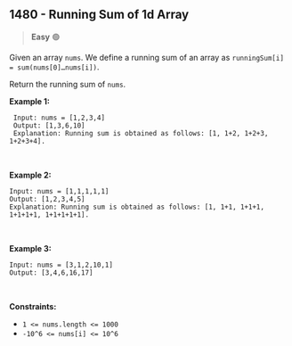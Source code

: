 ## <a href="https://leetcode.com/problems/running-sum-of-1d-array/description/" style="text-decoration: none" target = "blank">1480 - Running Sum of 1d Array</a>


 > **Easy** 🟢

Given an array  `nums`. We define a running sum of an array as `runningSum[i] = sum(nums[0]…nums[i])`.

Return the running sum of  `nums`.
<br>

**Example 1:**

     Input: nums = [1,2,3,4]
     Output: [1,3,6,10]
     Explanation: Running sum is obtained as follows: [1, 1+2, 1+2+3, 1+2+3+4].
<br>

**Example 2:**

    Input: nums = [1,1,1,1,1]
    Output: [1,2,3,4,5]
	Explanation: Running sum is obtained as follows: [1, 1+1, 1+1+1, 1+1+1+1, 1+1+1+1+1].
<br>

**Example 3:**

	Input: nums = [3,1,2,10,1]
	Output: [3,4,6,16,17]
<br>

**Constraints:**

-   `1 <= nums.length <= 1000`
-   `-10^6 <= nums[i] <= 10^6`
